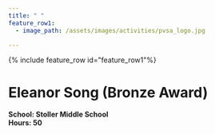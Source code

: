```yaml
---
title: " "
feature_row1:
  - image_path: /assets/images/activities/pvsa_logo.jpg

---
```


{% include feature_row id="feature_row1"%}

# Eleanor Song (Bronze Award)

**School: Stoller Middle School**  
**Hours: 50**  
